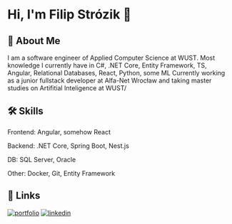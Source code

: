 
# Hi, I'm Filip Strózik 👋


## 🚀 About Me

I am a software engineer of Applied Computer Science at WUST. Most knowledge I currently have in C#, .NET Core, Entity Framework, TS, Angular, Relational Databases, React, Python, some ML
Currently working as a junior fullstack developer at Alfa-Net Wrocław and taking master studies on Artifitial Inteligence at WUST/


## 🛠 Skills
Frontend:
Angular, somehow React

Backend: 
.NET Core, Spring Boot, Nest.js

DB:
SQL Server, Oracle

Other:
Docker, Git, Entity Framework


## 🔗 Links
[![portfolio](https://img.shields.io/badge/my_portfolio-000?style=for-the-badge&logo=ko-fi&logoColor=white)](https://filipstrozik.github.io/Filipstrozik/)
[![linkedin](https://img.shields.io/badge/linkedin-0A66C2?style=for-the-badge&logo=linkedin&logoColor=white)](https://www.linkedin.com/in/filip-str%C3%B3zik-600466248/)
